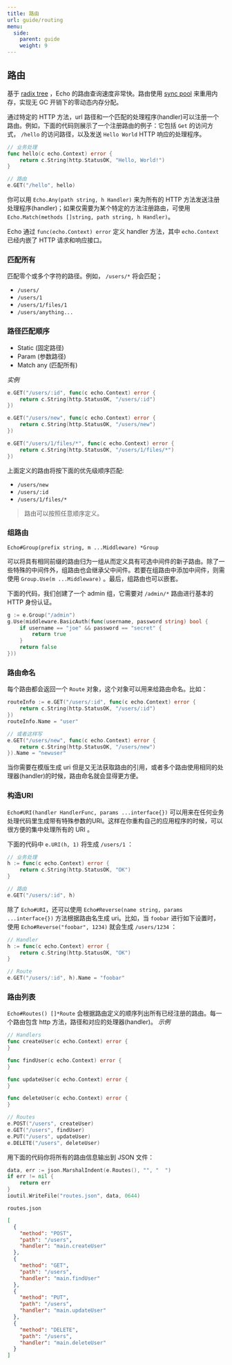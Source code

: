 ```yaml
---
title: 路由
url: guide/routing
menu:
  side:
    parent: guide
    weight: 9
---
```


## 路由

基于 [radix tree](http://en.wikipedia.org/wiki/Radix_tree) ，Echo 的路由查询速度非常快。路由使用 [sync pool](https://golang.org/pkg/sync/#Pool) 来重用内存，实现无 GC 开销下的零动态内存分配。

通过特定的 HTTP 方法，url 路径和一个匹配的处理程序(handler)可以注册一个路由。例如，下面的代码则展示了一个注册路由的例子：它包括 `Get` 的访问方式， `/hello` 的访问路径，以及发送 `Hello World` HTTP 响应的处理程序。

```go
// 业务处理
func hello(c echo.Context) error {
  	return c.String(http.StatusOK, "Hello, World!")
}

// 路由
e.GET("/hello", hello)
```

你可以用 `Echo.Any(path string, h Handler)` 来为所有的 HTTP 方法发送注册 处理程序(handler)；如果仅需要为某个特定的方法注册路由，可使用 `Echo.Match(methods []string, path string, h Handler)`。

Echo 通过 `func(echo.Context) error` 定义 handler 方法，其中 `echo.Context` 已经内嵌了 HTTP 请求和响应接口。

### 匹配所有

匹配零个或多个字符的路径。例如， `/users/*` 将会匹配；

- `/users/`
- `/users/1`
- `/users/1/files/1`
- `/users/anything...`

### 路径匹配顺序

- Static (固定路径)
- Param (参数路径)
- Match any (匹配所有)

*实例*

```go
e.GET("/users/:id", func(c echo.Context) error {
	return c.String(http.StatusOK, "/users/:id")
})

e.GET("/users/new", func(c echo.Context) error {
	return c.String(http.StatusOK, "/users/new")
})

e.GET("/users/1/files/*", func(c echo.Context) error {
	return c.String(http.StatusOK, "/users/1/files/*")
})
```

上面定义的路由将按下面的优先级顺序匹配:

- `/users/new`
- `/users/:id`
- `/users/1/files/*`

> 路由可以按照任意顺序定义。

### 组路由

`Echo#Group(prefix string, m ...Middleware) *Group`

可以将具有相同前缀的路由归为一组从而定义具有可选中间件的新子路由。除了一些特殊的中间件外，组路由也会继承父中间件。若要在组路由中添加中间件，则需使用 `Group.Use(m ...Middleware)` 。最后，组路由也可以嵌套。

下面的代码，我们创建了一个 admin 组，它需要对 `/admin/*` 路由进行基本的 HTTP 身份认证。

```go
g := e.Group("/admin")
g.Use(middleware.BasicAuth(func(username, password string) bool {
	if username == "joe" && password == "secret" {
		return true
	}
	return false
}))
```

### 路由命名
每个路由都会返回一个 `Route` 对象，这个对象可以用来给路由命名。比如：
```go
routeInfo := e.GET("/users/:id", func(c echo.Context) error {
	return c.String(http.StatusOK, "/users/:id")
})
routeInfo.Name = "user"

// 或者这样写
e.GET("/users/new", func(c echo.Context) error {
	return c.String(http.StatusOK, "/users/new")
}).Name = "newuser"
```
当你需要在模版生成 uri 但是又无法获取路由的引用，或者多个路由使用相同的处理器(handler)的时候，路由命名就会显得更方便。

### 构造URI 

`Echo#URI(handler HandlerFunc, params ...interface{})` 可以用来在任何业务处理代码里生成带有特殊参数的URI。这样在你重构自己的应用程序的时候，可以很方便的集中处理所有的 URI 。

下面的代码中 `e.URI(h, 1)` 将生成 `/users/1` ：

```go
// 业务处理
h := func(c echo.Context) error {
	return c.String(http.StatusOK, "OK")
}

// 路由
e.GET("/users/:id", h)
```
除了 `Echo#URI`，还可以使用 `Echo#Reverse(name string, params ...interface{})` 方法根据路由名生成 uri。比如，当 `foobar` 进行如下设置时，使用 `Echo#Reverse("foobar", 1234)` 就会生成 `/users/1234` ：

```go
// Handler
h := func(c echo.Context) error {
	return c.String(http.StatusOK, "OK")
}

// Route
e.GET("/users/:id", h).Name = "foobar"
```

### 路由列表
`Echo#Routes() []*Route` 会根据路由定义的顺序列出所有已经注册的路由。每一个路由包含 http 方法，路径和对应的处理器(handler)。
*示例*

```go
// Handlers
func createUser(c echo.Context) error {
}

func findUser(c echo.Context) error {
}

func updateUser(c echo.Context) error {
}

func deleteUser(c echo.Context) error {
}

// Routes
e.POST("/users", createUser)
e.GET("/users", findUser)
e.PUT("/users", updateUser)
e.DELETE("/users", deleteUser)
```
用下面的代码你将所有的路由信息输出到 JSON 文件：
```go
data, err := json.MarshalIndent(e.Routes(), "", "  ")
if err != nil {
	return err
}
ioutil.WriteFile("routes.json", data, 0644)
```
`routes.json`
```json
[
  {
    "method": "POST",
    "path": "/users",
    "handler": "main.createUser"
  },
  {
    "method": "GET",
    "path": "/users",
    "handler": "main.findUser"
  },
  {
    "method": "PUT",
    "path": "/users",
    "handler": "main.updateUser"
  },
  {
    "method": "DELETE",
    "path": "/users",
    "handler": "main.deleteUser"
  }
]
```


